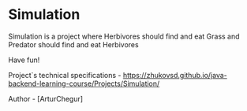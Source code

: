 # Simulation

Simulation is a project where Herbivores should find and eat Grass and Predator should find and eat Herbivores 

Have fun!

Project`s technical specifications - https://zhukovsd.github.io/java-backend-learning-course/Projects/Simulation/

Author - [ArturChegur]
